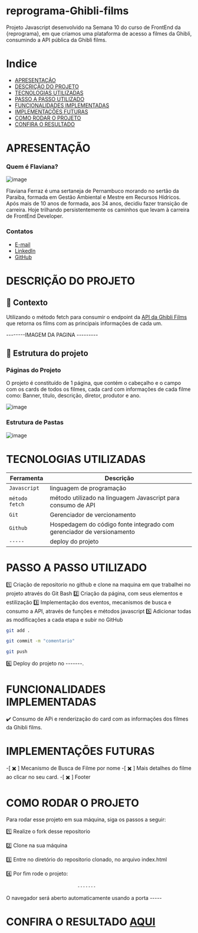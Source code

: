 # reprograma-Ghibli-films

Projeto Javascript desenvolvido na Semana 10 do curso de FrontEnd da {reprograma}, em que criamos uma plataforma de acesso a filmes da Ghibli, consumindo a API pública da Ghibli films.


# Indice

- [APRESENTAÇÃO](#APRESENTAÇÃO)
- [DESCRIÇÃO DO PROJETO](#Descrição-Do-Projeto)
- [TECNOLOGIAS UTILIZADAS](#Tecnologias-Utilizadas)
- [PASSO A PASSO UTILIZADO](#Passo-A-Passo-Utilizado)
- [FUNCIONALIDADES IMPLEMENTADAS](#Funcionalidades-Implementadas)
- [IMPLEMENTAÇÕES FUTURAS](#Implementações-Futuras)
- [COMO RODAR O PROJETO](#Como-Rodar-O-Projeto)
- [CONFIRA O RESULTADO ](#Confira-O-Resultado)


# APRESENTAÇÃO

### Quem é Flaviana?

![image](https://github.com/FlavianaFXT/ProjetoFinal-reprograma/assets/113718720/1e13d5e7-b1b4-4701-a689-ec293ec77ea1)

Flaviana Ferraz é uma sertaneja de Pernambuco morando no sertão da Paraiba, formada em Gestão Ambiental e Mestre em Recursos Hídricos. Após mais de 10 anos de formada, aos 34 anos, decidiu fazer transição de carreira. Hoje trilhando persistentemente os caminhos que levam à carreira de FrontEnd Developer.

### Contatos

- [E-mail](flaviferraz@yahoo.com.br)
- [LinkedIn](https://www.linkedin.com/in/flaviana-ferraz-frontend)
- [GitHub](https://github.com/flavianafxt)

# DESCRIÇÃO DO PROJETO

## 🧠 Contexto

Utilizando o método fetch para consumir o endpoint da [API da Ghibli Films]('https://ghibliapi.vercel.app/films') que retorna os films com as principais informações de cada um.

--------IMAGEM DA PAGINA ---------


## 🧠 Estrutura do projeto

### Páginas do Projeto

O projeto é constituído de 1 página, que contém o cabeçalho e o campo com os cards de todos os filmes, cada card com informações de cada filme como: Banner, titulo, descrição, diretor, produtor e ano.

![image](https://github.com/FlavianaFXT/reprograma-Ghibli-films/assets/113718720/c42572d6-6c21-4048-b087-a3fbc5defb7b)


### Estrutura de Pastas

![image](https://github.com/FlavianaFXT/reprograma-Ghibli-films/assets/113718720/5c609b2e-01d7-40d4-8d6e-d3246b22e6ca)


# TECNOLOGIAS UTILIZADAS

| Ferramenta | Descrição |
| --- | --- |
| `Javascript` | linguagem de programação|
| `método fetch` | método utilizado na linguagem Javascript para consumo de API|
| `Git` | Gerenciador de vercionamento|
| `Github` | Hospedagem do código fonte integrado com gerenciador de versionamento|
| `-----` | deploy do projeto|

# PASSO A PASSO UTILIZADO

1️⃣ Criação de repositorio no github e clone na maquina em que trabalhei no projeto através do Git Bash
2️⃣ Criação da página, com seus elementos e estilização
3️⃣ Implementação dos eventos, mecanismos de busca e consumo a API, através de funções e métodos javascript
5️⃣ Adicionar todas as modificações a cada etapa e subir no GitHub

 ```bash
 git add .
 ```
 ```bash
 git commit -m "comentario"
```
 ```bash
 git push
```

6️⃣ Deploy do projeto no -------.

# FUNCIONALIDADES IMPLEMENTADAS

✔️ Consumo de APi e renderização do card com as informações dos filmes da Ghibli films.


#  IMPLEMENTAÇÕES FUTURAS

-[ ✖️ ] Mecanismo de Busca de Filme por nome
-[ ✖️ ] Mais detalhes do filme ao clicar no seu card.
-[ ✖️ ] Footer


# COMO RODAR O PROJETO

Para rodar esse projeto em sua máquina, siga os passos a seguir:

1️⃣ Realize o fork desse repositorio

2️⃣ Clone na sua máquina

3️⃣ Entre no diretório do repositorio clonado, no arquivo index.html

4️⃣ Por fim rode o projeto:
```bash
                           -------
```

O navegador será aberto automaticamente usando a porta -----

  
# CONFIRA O RESULTADO [AQUI]()


